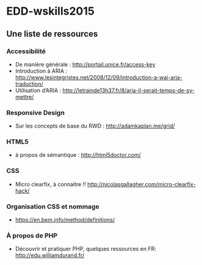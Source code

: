 # EDD-wskills2015
## Une liste de ressources


### Accessibilité

* De manière générale : http://portail.unice.fr/access-key
* Introduction à ARIA : http://www.lesintegristes.net/2008/12/09/introduction-a-wai-aria-traduction/
* Utilisation d’ARIA : http://letrainde13h37.fr/8/aria-il-serait-temps-de-sy-mettre/

### Responsive Design

* Sur les concepts de base du RWD : http://adamkaplan.me/grid/


### HTML5

* à propos de sémantique : http://html5doctor.com/


### CSS

* Micro clearfix, à connaitre !! http://nicolasgallagher.com/micro-clearfix-hack/

### Organisation CSS et nommage

* https://en.bem.info/method/definitions/
 
### À propos de PHP

* Découvrir et pratiquer PHP, quelques ressources en FR: http://edu.williamdurand.fr/

